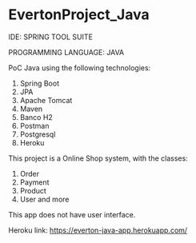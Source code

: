 # EvertonProject_Java

IDE: SPRING TOOL SUITE

PROGRAMMING LANGUAGE: JAVA

PoC Java using the following technologies:
1. Spring Boot
2. JPA
3. Apache Tomcat
4. Maven
5. Banco H2
6. Postman
7. Postgresql
8. Heroku

This project is a Online Shop system, with the classes:
1. Order
2. Payment
3. Product
4. User
and more

This app does not have user interface.

Heroku link: https://everton-java-app.herokuapp.com/
